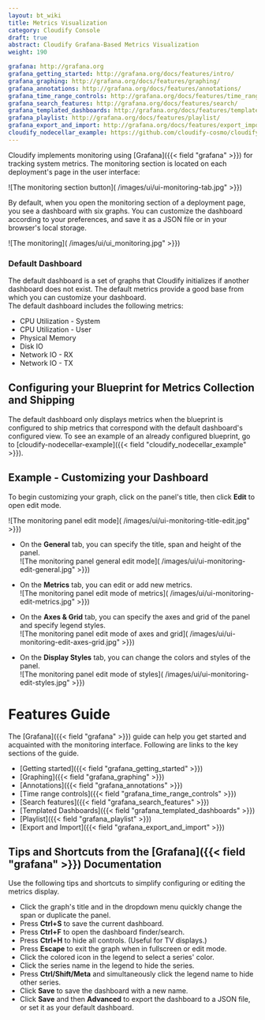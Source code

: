 ```yaml
---
layout: bt_wiki
title: Metrics Visualization
category: Cloudify Console
draft: true
abstract: Cloudify Grafana-Based Metrics Visualization
weight: 190

grafana: http://grafana.org
grafana_getting_started: http://grafana.org/docs/features/intro/
grafana_graphing: http://grafana.org/docs/features/graphing/
grafana_annotations: http://grafana.org/docs/features/annotations/
grafana_time_range_controls: http://grafana.org/docs/features/time_range/
grafana_search_features: http://grafana.org/docs/features/search/
grafana_templated_dashboards: http://grafana.org/docs/features/templated_dashboards/
grafana_playlist: http://grafana.org/docs/features/playlist/
grafana_export_and_import: http://grafana.org/docs/features/export_import/
cloudify_nodecellar_example: https://github.com/cloudify-cosmo/cloudify-nodecellar-example
---
```




Cloudify implements monitoring using [Grafana]({{< field "grafana" >}}) for tracking system metrics.
The monitoring section is located on each deployment's page in the user interface:

![The monitoring section button]( /images/ui/ui-monitoring-tab.jpg" >}})

By default, when you open the monitoring section of a deployment page, you see a dashboard with six graphs.
You can customize the dashboard according to your preferences, and save it as a JSON file or in your browser's local storage.

![The monitoring]( /images/ui/ui_monitoring.jpg" >}})

### Default Dashboard

The default dashboard is a set of graphs that Cloudify initializes if another dashboard does not exist.
The default metrics provide a good base from which you can customize your dashboard.<br>
The default dashboard includes the following metrics:

* CPU Utilization - System
* CPU Utilization - User
* Physical Memory
* Disk IO
* Network IO - RX
* Network IO - TX

## Configuring your Blueprint for Metrics Collection and Shipping

The default dashboard only displays metrics when the blueprint is configured to ship metrics that correspond with the default dashboard's configured view. To see an example of an already configured blueprint, go to [cloudify-nodecellar-example]({{< field "cloudify_nodecellar_example" >}}).


## Example - Customizing your Dashboard

To begin customizing your graph, click on the panel's title, then click **Edit** to open edit mode.

![The monitoring panel edit mode]( /images/ui/ui-monitoring-title-edit.jpg" >}})<br>

* On the **General** tab, you can specify the title, span and height of the panel.  
  ![The monitoring panel general edit mode]( /images/ui/ui-monitoring-edit-general.jpg" >}})

* On the **Metrics** tab, you can edit or add new metrics.  
  ![The monitoring panel edit mode of metrics]( /images/ui/ui-monitoring-edit-metrics.jpg" >}})

* On the **Axes & Grid** tab, you can specify the axes and grid of the panel and specify legend styles.  
  ![The monitoring panel edit mode of axes and grid]( /images/ui/ui-monitoring-edit-axes-grid.jpg" >}})

* On the **Display Styles** tab, you can change the colors and styles of the panel.  
  ![The monitoring panel edit mode of styles]( /images/ui/ui-monitoring-edit-styles.jpg" >}})

# Features Guide
The [Grafana]({{< field "grafana" >}}) guide can help you get started and acquainted with the monitoring interface. Following are links to the key sections of the guide.

* [Getting started]({{< field "grafana_getting_started" >}})
* [Graphing]({{< field "grafana_graphing" >}})
* [Annotations]({{< field "grafana_annotations" >}})
* [Time range controls]({{< field "grafana_time_range_controls" >}})
* [Search features]({{< field "grafana_search_features" >}})
* [Templated Dashboards]({{< field "grafana_templated_dashboards" >}})
* [Playlist]({{< field "grafana_playlist" >}})
* [Export and Import]({{< field "grafana_export_and_import" >}})

## Tips and Shortcuts from the [Grafana]({{< field "grafana" >}}) Documentation
Use the following tips and shortcuts to simplify configuring or editing the metrics display.<br>
* Click the graph's title and in the dropdown menu quickly change the span or duplicate the panel.
* Press **Ctrl+S** to save the current dashboard.
* Press **Ctrl+F** to open the dashboard finder/search.
* Press **Ctrl+H** to hide all controls. (Useful for TV displays.)
* Press **Escape** to exit the graph when in fullscreen or edit mode.
* Click the colored icon in the legend to select a series' color.
* Click the series name in the legend to hide the series.
* Press **Ctrl/Shift/Meta** and simultaneously click the legend name to hide other series.
* Click **Save** to save the dashboard with a new name.
* Click **Save** and then **Advanced** to export the dashboard to a JSON file, or set it as your default dashboard.
